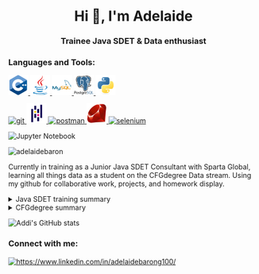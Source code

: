<h1 align="center">Hi 👋, I'm Adelaide</h1>
<h3 align="center">Trainee Java SDET & Data enthusiast</h3>

 
<h3 align="left">Languages and Tools:</h3>
<p align="left"> <a href="https://www.w3schools.com/cpp/" target="_blank" rel="noreferrer"> <img src="https://raw.githubusercontent.com/devicons/devicon/master/icons/cplusplus/cplusplus-original.svg" alt="cplusplus" width="40" height="40"/> </a> <a href="https://www.java.com" target="_blank" rel="noreferrer"> <img src="https://raw.githubusercontent.com/devicons/devicon/master/icons/java/java-original.svg" alt="java" width="40" height="40"/> </a> <a href="https://www.mysql.com/" target="_blank" rel="noreferrer"> <img src="https://raw.githubusercontent.com/devicons/devicon/master/icons/mysql/mysql-original-wordmark.svg" alt="mysql" width="40" height="40"/> </a> <a href="https://www.postgresql.org" target="_blank" rel="noreferrer"> <img src="https://raw.githubusercontent.com/devicons/devicon/master/icons/postgresql/postgresql-original-wordmark.svg" alt="postgresql" width="40" height="40"/> </a> <a href="https://www.python.org" target="_blank" rel="noreferrer"> <img src="https://raw.githubusercontent.com/devicons/devicon/master/icons/python/python-original.svg" alt="python" width="40" height="40"/> </a> </p>

<a href="https://git-scm.com/" target="_blank" rel="noreferrer"> <img src="https://www.vectorlogo.zone/logos/git-scm/git-scm-icon.svg" alt="git" width="40" height="40"/> </a> <a href="https://pandas.pydata.org/" target="_blank" rel="noreferrer"> <img src="https://raw.githubusercontent.com/devicons/devicon/2ae2a900d2f041da66e950e4d48052658d850630/icons/pandas/pandas-original.svg" alt="pandas" width="40" height="40"/> </a> <a href="https://postman.com" target="_blank" rel="noreferrer"> <img src="https://www.vectorlogo.zone/logos/getpostman/getpostman-icon.svg" alt="postman" width="40" height="40"/> </a> <a href="https://www.ruby-lang.org/en/" target="_blank" rel="noreferrer"> <img src="https://raw.githubusercontent.com/devicons/devicon/master/icons/ruby/ruby-original.svg" alt="ruby" width="40" height="40"/> </a> <a href="https://www.selenium.dev" target="_blank" rel="noreferrer"> <img src="https://raw.githubusercontent.com/detain/svg-logos/780f25886640cef088af994181646db2f6b1a3f8/svg/selenium-logo.svg" alt="selenium" width="40" height="40"/> </a> </p>

![Jupyter Notebook](https://img.shields.io/badge/jupyter-%23FA0F00.svg?style=for-the-badge&logo=jupyter&logoColor=white)


<p align="left"> <img src="https://komarev.com/ghpvc/?username=adelaidebaron&label=Profile%20views&color=0e75b6&style=flat" alt="adelaidebaron" /> </p>

  
 
Currently in training as a Junior Java SDET Consultant with Sparta Global, learning all things data as a student on the CFGdegree Data stream. Using my github for collaborative work, projects, and homework display. 

<details>
  <summary>Java SDET training summary</summary>
 Completed 15th July 2022
 
-	Agile & Scrum 
-	Version Control - GIT
-	SQL - PostgreSQL
-	Java 
-	OOP, SOLID Principles, Design Patterns 
- Logging
-	Unit Testing (JUnit) 
-	JDBC 
-	File I/O 
-	Mocking  
-	API Testing
-	Selenium
-	BDD
</details>

<details>
  <summary> CFGdegree summary </summary>
 In progress - completion: 18th August 2022 
 
- SQL syntax, queries, and logic operators
- Python: APIs and integrations
- Analytical libraries (Pandas, NumPy, Matplotlib)
- Scientific data processes & machine learning
- Predictive modelling and algorithms
 
  [CFGdegree website](https://codefirstgirls.com/courses/cfgdegree/?gclid=Cj0KCQjwhqaVBhCxARIsAHK1tiOruj25YWx6c1Q2NSW8yLpzrzpmSLimjEETxX6wo2MpXFRWM-tUUjsaAqGZEALw_wcB) 
 
</details>


![Addi's GitHub stats](https://github-readme-stats.vercel.app/api?username=adelaidebaron&show_icons=true&theme=radical)


<h3 align="left">Connect with me:</h3>
<p align="left">
<a href="https://www.linkedin.com/in/adelaidebarong100/" target="blank"><img align="center" src="https://raw.githubusercontent.com/rahuldkjain/github-profile-readme-generator/master/src/images/icons/Social/linked-in-alt.svg" alt="https://www.linkedin.com/in/adelaidebarong100/" height="30" width="40" /></a>
</p>


<!--- helpful readme links: 
https://github.com/alexandresanlim/Badges4-README.md-Profile 

-->

